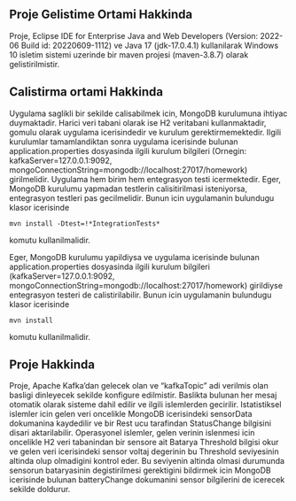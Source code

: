 ## Proje Gelistime Ortami Hakkinda
Proje, Eclipse IDE for Enterprise Java and Web Developers (Version: 2022-06 Build id: 20220609-1112) ve Java 17 (jdk-17.0.4.1) kullanilarak Windows 10 isletim sistemi uzerinde bir maven projesi (maven-3.8.7) olarak gelistirilmistir.

## Calistirma ortami Hakkinda
Uygulama saglikli bir sekilde calisabilmek icin, MongoDB kurulumuna ihtiyac duymaktadir. Harici veri tabani olarak ise H2 veritabani kullanmaktadir, gomulu olarak uygulama icerisindedir ve kurulum gerektirmemektedir. Ilgili kurulumlar tamamlandiktan sonra uygulama icerisinde bulunan application.properties dosyasinda ilgili kurulum bilgileri (Ornegin: kafkaServer=127.0.0.1:9092, mongoConnectionString=mongodb://localhost:27017/homework) girilmelidir.
Uygulama hem birim hem entegrasyon testi icermektedir. Eger, MongoDB kurulumu yapmadan testlerin calisitirilmasi isteniyorsa, entegrasyon testleri pas gecilmelidir. Bunun icin uygulamanin bulundugu klasor icerisinde
```
mvn install -Dtest=!*IntegrationTests*
```
komutu kullanilmalidir.

Eger, MongoDB kurulumu yapildiysa ve uygulama icerisinde bulunan application.properties dosyasinda ilgili kurulum bilgileri (kafkaServer=127.0.0.1:9092, mongoConnectionString=mongodb://localhost:27017/homework) girildiyse entegrasyon testeri de calistirilabilir. Bunun icin uygulamanin bulundugu klasor icerisinde
```
mvn install
```
komutu kullanilmalidir.

## Proje Hakkinda
Proje, Apache Kafka’dan gelecek olan ve “kafkaTopic” adi verilmis olan basligi dinleyecek sekilde konfigure edilmistir. Baslikta bulunan her mesaj otomatik olarak sisteme dahil edilir ve ilgili islemlerden gecirilir.
Istatistiksel islemler icin gelen veri oncelikle MongoDB icerisindeki sensorData dokumanina kaydedilir ve bir Rest ucu tarafindan StatusChange bilgisini disari aktarilabilir.
Operasyonel islemler, gelen verinin islenmesi icin oncelikle H2 veri tabanindan bir sensore ait Batarya Threshold bilgisi okur ve gelen veri icerisindeki sensor voltaj degerinin bu Threshold seviyesinin altinda olup olmadigini kontrol eder. Bu seviyenin altinda olmasi durumunda sensorun bataryasinin degistirilmesi gerektigini bildirmek icin MongoDB icerisinde bulunan batteryChange dokumanini sensor bilgilerini de icerecek sekilde doldurur.
